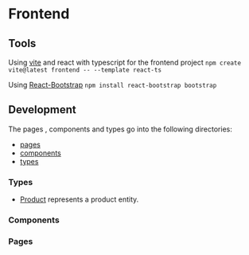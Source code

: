 # Frontend
## Tools
Using [vite](https://vitejs.dev/guide/) and react with typescript  for the frontend project
`npm create vite@latest frontend -- --template react-ts`

Using [React-Bootstrap](https://react-bootstrap.github.io/docs/getting-started/introduction)
`npm install react-bootstrap bootstrap`



## Development

The pages , components and types go into the following directories:
- [pages](frontend\src\pages)
- [components](frontend/src/components)
- [types](frontend/src/types)

### Types
- [Product](frontend/src/types/Product.ts) represents a product entity.

### Components

### Pages
